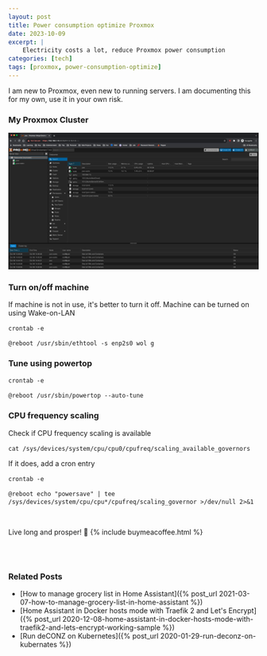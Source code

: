 ```yaml
---
layout: post
title: Power consumption optimize Proxmox
date: 2023-10-09
excerpt: |
    Electricity costs a lot, reduce Proxmox power consumption
categories: [tech]
tags: [proxmox, power-consumption-optimize]
---
```


I am new to Proxmox, even new to running servers. I am documenting this for my own, use it in your own risk.

### My Proxmox Cluster
![image](/assets/images/2023-10/proxmox-cluster.png)

### Turn on/off machine
If machine is not in use, it's better to turn it off. Machine can be turned on using Wake-on-LAN
```
crontab -e
```
```
@reboot /usr/sbin/ethtool -s enp2s0 wol g
```

### Tune using powertop
```
crontab -e
```
```
@reboot /usr/sbin/powertop --auto-tune
```

### CPU frequency scaling
Check if CPU frequency scaling is available
```
cat /sys/devices/system/cpu/cpu0/cpufreq/scaling_available_governors
```
If it does, add a cron entry
```
crontab -e
```
```
@reboot echo "powersave" | tee /sys/devices/system/cpu/cpu*/cpufreq/scaling_governor >/dev/null 2>&1
```

<br/>

Live long and prosper! :vulcan_salute:
{% include buymeacoffee.html %}

<br/>
<br/>

### Related Posts
- [How to manage grocery list in Home Assistant]({% post_url 2021-03-07-how-to-manage-grocery-list-in-home-assistant %})
- [Home Assistant in Docker hosts mode with Traefik 2 and Let's Encrypt]({% post_url 2020-12-08-home-assistant-in-docker-hosts-mode-with-traefik2-and-lets-encrypt-working-sample %})
- [Run deCONZ on Kubernetes]({% post_url 2020-01-29-run-deconz-on-kubernates %})